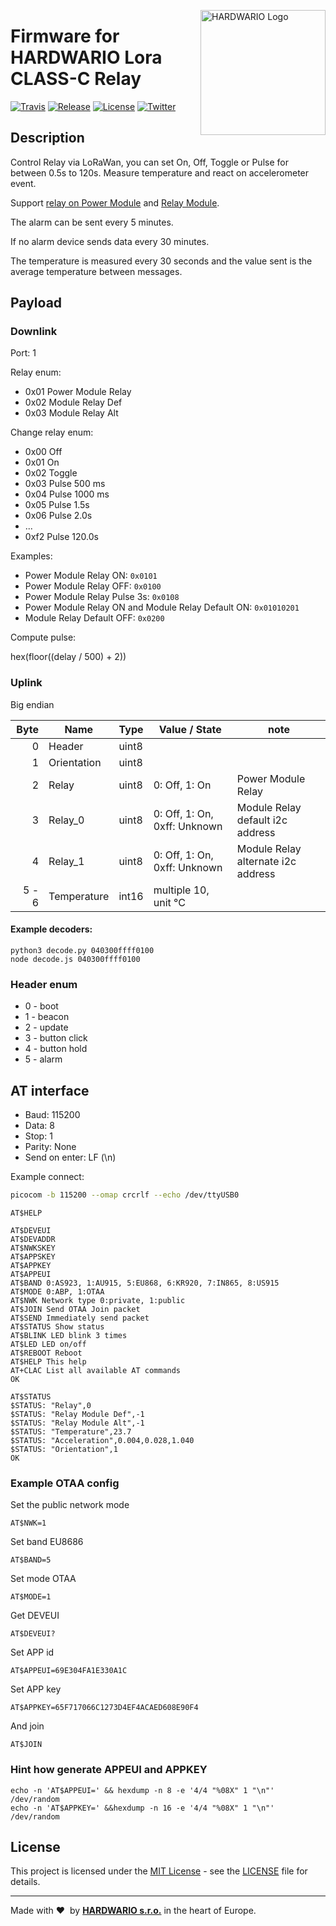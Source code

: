 <a href="https://www.hardwario.com/"><img src="https://www.hardwario.com/ci/assets/hw-logo.svg" width="200" alt="HARDWARIO Logo" align="right"></a>

# Firmware for HARDWARIO Lora CLASS-C Relay

[![Travis](https://img.shields.io/travis/hardwario/twr-lora-class-c-relay/master.svg)](https://travis-ci.org/hardwario/twr-lora-class-c-relay)
[![Release](https://img.shields.io/github/release/hardwario/twr-lora-class-c-relay.svg)](https://github.com/hardwario/twr-lora-class-c-relay/releases)
[![License](https://img.shields.io/github/license/hardwario/twr-lora-class-c-relay.svg)](https://github.com/hardwario/twr-lora-class-c-relay/blob/master/LICENSE)
[![Twitter](https://img.shields.io/twitter/follow/hardwario_en.svg?style=social&label=Follow)](https://twitter.com/hardwario_en)

## Description

Control Relay via LoRaWan, you can set On, Off, Toggle or Pulse for between 0.5s to 120s. Measure temperature and react on accelerometer event.

Support [relay on Power Module](https://shop.hardwario.com/power-module) and [Relay Module](https://shop.hardwario.com/relay-module/).

The alarm can be sent every 5 minutes.

If no alarm device sends data every 30 minutes.

The temperature is measured every 30 seconds and the value sent is the average temperature between messages.

## Payload

### Downlink

Port: 1

Relay enum:
* 0x01 Power Module Relay
* 0x02 Module Relay Def
* 0x03 Module Relay Alt

Change relay enum:
* 0x00 Off
* 0x01 On
* 0x02 Toggle
* 0x03 Pulse 500 ms
* 0x04 Pulse 1000 ms
* 0x05 Pulse 1.5s
* 0x06 Pulse 2.0s
* ...
* 0xf2 Pulse 120.0s


Examples:

* Power Module Relay ON: `0x0101`
* Power Module Relay OFF: `0x0100`
* Power Module Relay Pulse 3s: `0x0108`
* Power Module Relay ON and Module Relay Default ON: `0x01010201`
* Module Relay Default OFF: `0x0200`

Compute pulse:

hex(floor((delay / 500) + 2))

### Uplink

Big endian

| Byte    | Name        | Type   |  Value / State | note
| ------: | ----------- | ------ | -------- | -------
|       0 | Header      | uint8  |          |
|       1 | Orientation | uint8  |          |
|       2 | Relay | uint8   |  0: Off, 1: On  | Power Module Relay
|       3 | Relay_0 | uint8 | 0: Off, 1: On, 0xff: Unknown | Module Relay default i2c address
|       4 | Relay_1 | uint8 |  0: Off, 1: On, 0xff: Unknown | Module Relay alternate i2c address
|  5 -  6 | Temperature | int16  | multiple 10, unit °C |

#### Example decoders:

```
python3 decode.py 040300ffff0100
node decode.js 040300ffff0100
```

### Header enum

* 0 - boot
* 1 - beacon
* 2 - update
* 3 - button click
* 4 - button hold
* 5 - alarm

## AT interface

* Baud: 115200
* Data: 8
* Stop: 1
* Parity: None
* Send on enter: LF (\n)

Example connect:
```sh
picocom -b 115200 --omap crcrlf --echo /dev/ttyUSB0
```

```
AT$HELP
```
```
AT$DEVEUI
AT$DEVADDR
AT$NWKSKEY
AT$APPSKEY
AT$APPKEY
AT$APPEUI
AT$BAND 0:AS923, 1:AU915, 5:EU868, 6:KR920, 7:IN865, 8:US915
AT$MODE 0:ABP, 1:OTAA
AT$NWK Network type 0:private, 1:public
AT$JOIN Send OTAA Join packet
AT$SEND Immediately send packet
AT$STATUS Show status
AT$BLINK LED blink 3 times
AT$LED LED on/off
AT$REBOOT Reboot
AT$HELP This help
AT+CLAC List all available AT commands
OK
```

```
AT$STATUS
$STATUS: "Relay",0
$STATUS: "Relay Module Def",-1
$STATUS: "Relay Module Alt",-1
$STATUS: "Temperature",23.7
$STATUS: "Acceleration",0.004,0.028,1.040
$STATUS: "Orientation",1
OK
```

### Example OTAA config

Set the public network mode
```
AT$NWK=1
```

Set band EU8686
```
AT$BAND=5
```

Set mode OTAA
```
AT$MODE=1
```

Get DEVEUI
```
AT$DEVEUI?
```

Set APP id
```
AT$APPEUI=69E304FA1E330A1C
```

Set APP key
```
AT$APPKEY=65F717066C1273D4EF4ACAED608E90F4
```

And join
```
AT$JOIN
```

### Hint how generate APPEUI and APPKEY
```
echo -n 'AT$APPEUI=' && hexdump -n 8 -e '4/4 "%08X" 1 "\n"' /dev/random
echo -n 'AT$APPKEY=' &&hexdump -n 16 -e '4/4 "%08X" 1 "\n"' /dev/random
```

## License

This project is licensed under the [MIT License](https://opensource.org/licenses/MIT/) - see the [LICENSE](LICENSE) file for details.

---

Made with &#x2764;&nbsp; by [**HARDWARIO s.r.o.**](https://www.hardwario.com/) in the heart of Europe.
